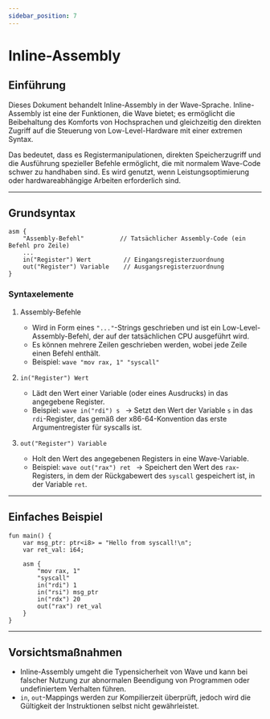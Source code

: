 ```yaml
---
sidebar_position: 7
---
```


# Inline-Assembly

## Einführung

Dieses Dokument behandelt Inline-Assembly in der Wave-Sprache.
Inline-Assembly ist eine der Funktionen, die Wave bietet; es ermöglicht die Beibehaltung des Komforts von Hochsprachen und gleichzeitig den direkten Zugriff auf die Steuerung von Low-Level-Hardware mit einer extremen Syntax.

Das bedeutet, dass es Registermanipulationen, direkten Speicherzugriff und die Ausführung spezieller Befehle ermöglicht, die mit normalem Wave-Code schwer zu handhaben sind. Es wird genutzt, wenn Leistungsoptimierung oder hardwareabhängige Arbeiten erforderlich sind.

---

## Grundsyntax

```wave
asm {
    "Assembly-Befehl"          // Tatsächlicher Assembly-Code (ein Befehl pro Zeile)
    ...
    in("Register") Wert         // Eingangsregisterzuordnung
    out("Register") Variable    // Ausgangsregisterzuordnung
}
```

### Syntaxelemente

1. Assembly-Befehle
    - Wird in Form eines `"..."`-Strings geschrieben und ist ein Low-Level-Assembly-Befehl, der auf der tatsächlichen CPU ausgeführt wird.
    - Es können mehrere Zeilen geschrieben werden, wobei jede Zeile einen Befehl enthält.
    - Beispiel:
           ```wave
           "mov rax, 1"
           "syscall"
           ```

2. `in("Register") Wert`
    - Lädt den Wert einer Variable (oder eines Ausdrucks) in das angegebene Register.
    - Beispiel:
           ```wave
           in("rdi") s
           ```
        -> Setzt den Wert der Variable `s` in das `rdi`-Register, das gemäß der x86-64-Konvention das erste Argumentregister für syscalls ist.

3. `out("Register") Variable`
    - Holt den Wert des angegebenen Registers in eine Wave-Variable.
    - Beispiel:
           ```wave
           out("rax") ret
           ```
        -> Speichert den Wert des `rax`-Registers, in dem der Rückgabewert des `syscall` gespeichert ist, in der Variable `ret`.

---

## Einfaches Beispiel

```wave
fun main() {
    var msg_ptr: ptr<i8> = "Hello from syscall!\n";
    var ret_val: i64;

    asm {
        "mov rax, 1"
        "syscall"
        in("rdi") 1
        in("rsi") msg_ptr
        in("rdx") 20
        out("rax") ret_val
    }
}
```

---

## Vorsichtsmaßnahmen

- Inline-Assembly umgeht die Typensicherheit von Wave und kann bei falscher Nutzung zur abnormalen Beendigung von Programmen oder undefiniertem Verhalten führen.
- `in`, `out`-Mappings werden zur Kompilierzeit überprüft, jedoch wird die Gültigkeit der Instruktionen selbst nicht gewährleistet.
